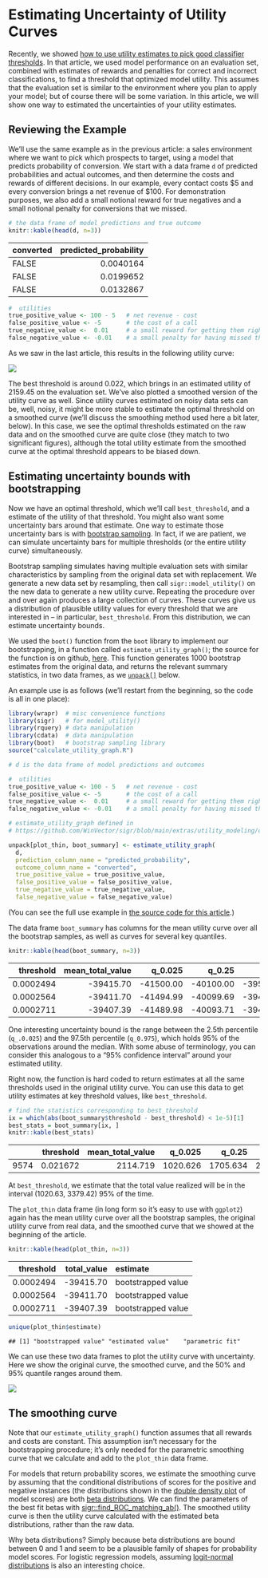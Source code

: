 Estimating Uncertainty of Utility Curves
================

Recently, we showed [how to use utility estimates to pick good
classifier
thresholds](https://win-vector.com/2020/10/05/squeezing-the-most-utility-from-your-models/).
In that article, we used model performance on an evaluation set,
combined with estimates of rewards and penalties for correct and
incorrect classifications, to find a threshold that optimized model
utility. This assumes that the evaluation set is similar to the
environment where you plan to apply your model; but of course there will
be some variation. In this article, we will show one way to estimated
the uncertainties of your utility estimates.

## Reviewing the Example

We’ll use the same example as in the previous article: a sales
environment where we want to pick which prospects to target, using a
model that predicts probability of conversion. We start with a data
frame `d` of predicted probabilities and actual outcomes, and then
determine the costs and rewards of different decisions. In our example,
every contact costs $5 and every conversion brings a net revenue of
$100. For demonstration purposes, we also add a small notional reward
for true negatives and a small notional penalty for conversions that we
missed.

``` r
# the data frame of model predictions and true outcome
knitr::kable(head(d, n=3))
```

| converted | predicted\_probability |
| :-------- | ---------------------: |
| FALSE     |              0.0040164 |
| FALSE     |              0.0199652 |
| FALSE     |              0.0132867 |

``` r
#  utilities
true_positive_value <- 100 - 5   # net revenue - cost
false_positive_value <- -5       # the cost of a call
true_negative_value <-  0.01     # a small reward for getting them right
false_negative_value <- -0.01    # a small penalty for having missed them
```

As we saw in the last article, this results in the following utility
curve:

![](Utility_Sampling_Distribution_files/figure-gfm/unnamed-chunk-5-1.png)<!-- -->

The best threshold is around 0.022, which brings in an estimated utility
of 2159.45 on the evaluation set. We’ve also plotted a smoothed version
of the utility curve as well. Since utility curves estimated on noisy
data sets can be, well, noisy, it might be more stable to estimate the
optimal threshold on a smoothed curve (we’ll discuss the smoothing
method used here a bit later, below). In this case, we see the optimal
thresholds estimated on the raw data and on the smoothed curve are quite
close (they match to two significant figures), although the total
utility estimate from the smoothed curve at the optimal threshold
appears to be biased down.

## Estimating uncertainty bounds with bootstrapping

Now we have an optimal threshold, which we’ll call `best_threshold`, and
a estimate of the utility of that threshold. You might also want some
uncertainty bars around that estimate. One way to estimate those
uncertainty bars is with [bootstrap
sampling](https://en.wikipedia.org/wiki/Bootstrapping_%28statistics%29#Deriving_confidence_intervals_from_the_bootstrap_distribution).
In fact, if we are patient, we can simulate uncertainty bars for
multiple thresholds (or the entire utility curve) simultaneously.

Bootstrap sampling simulates having multiple evaluation sets with
similar characteristics by sampling from the original data set with
replacement. We generate a new data set by resampling, then call
`sigr::model_utility()` on the new data to generate a new utility curve.
Repeating the procedure over and over again produces a large collection
of curves. These curves give us a distribution of plausible utility
values for every threshold that we are interested in – in particular,
`best_threshold`. From this distribution, we can estimate uncertainty
bounds.

We used the `boot()` function from the `boot` library to implement our
bootstrapping, in a function called `estimate_utility_graph()`; the
source for the function is on github,
[here](https://github.com/WinVector/sigr/blob/main/extras/utility_modeling/calculate_utility_graph.R).
This function generates 1000 bootstrap estimates from the original data,
and returns the relevant summary statistics, in two data frames, as we
[`unpack[]`](https://winvector.github.io/wrapr/reference/unpack.html)
below.

An example use is as follows (we’ll restart from the beginning, so the
code is all in one place):

``` r
library(wrapr)  # misc convenience functions
library(sigr)   # for model_utility()
library(rquery) # data manipulation
library(cdata)  # data manipulation
library(boot)   # bootstrap sampling library
source("calculate_utility_graph.R")

# d is the data frame of model predictions and outcomes

#  utilities
true_positive_value <- 100 - 5   # net revenue - cost
false_positive_value <- -5       # the cost of a call
true_negative_value <-  0.01     # a small reward for getting them right
false_negative_value <- -0.01    # a small penalty for having missed them

# estimate_utility_graph defined in 
# https://github.com/WinVector/sigr/blob/main/extras/utility_modeling/calculate_utility_graph.R

unpack[plot_thin, boot_summary] <- estimate_utility_graph(
  d,
  prediction_column_name = "predicted_probability",
  outcome_column_name = "converted",
  true_positive_value = true_positive_value,
  false_positive_value = false_positive_value,
  true_negative_value = true_negative_value,
  false_negative_value = false_negative_value)
```

(You can see the full use example in [the source code for this
article](https://github.com/WinVector/sigr/blob/main/extras/utility_modeling/Utility_Sampling_Distribution.Rmd).)

The data frame `boot_summary` has columns for the mean utility curve
over all the bootstrap samples, as well as curves for several key
quantiles.

``` r
knitr::kable(head(boot_summary, n=3))
```

| threshold | mean\_total\_value |   q\_0.025 |    q\_0.25 |    q\_0.50 |    q\_0.75 |   q\_0.975 |
| --------: | -----------------: | ---------: | ---------: | ---------: | ---------: | ---------: |
| 0.0002494 |         \-39415.70 | \-41500.00 | \-40100.00 | \-39500.00 | \-38700.00 | \-37400.00 |
| 0.0002564 |         \-39411.70 | \-41494.99 | \-40099.69 | \-39487.47 | \-38694.99 | \-37399.99 |
| 0.0002711 |         \-39407.39 | \-41489.98 | \-40093.71 | \-39479.96 | \-38689.98 | \-37394.86 |

One interesting uncertainty bound is the range between the 2.5th
percentile (`q_.0.025`) and the 97.5th percentile (`q_0.975`), which
holds 95% of the observations around the median. With some abuse of
terminology, you can consider this analogous to a “95% confidence
interval” around your estimated utility.

Right now, the function is hard coded to return estimates at all the
same thresholds used in the original utility curve. You can use this
data to get utility estimates at key threshold values, like
`best_threshold`.

``` r
# find the statistics corresponding to best_threshold
ix = which(abs(boot_summary$threshold - best_threshold) < 1e-5)[1]
best_stats = boot_summary[ix, ] 
knitr::kable(best_stats)
```

|      | threshold | mean\_total\_value | q\_0.025 |  q\_0.25 |  q\_0.50 |  q\_0.75 | q\_0.975 |
| :--- | --------: | -----------------: | -------: | -------: | -------: | -------: | -------: |
| 9574 |  0.021672 |           2114.719 | 1020.626 | 1705.634 | 2083.686 | 2520.049 | 3379.423 |

At `best_threshold`, we estimate that the total value realized will be
in the interval (1020.63, 3379.42) 95% of the time.

The `plot_thin` data frame (in long form so it’s easy to use with
`ggplot2`) again has the mean utility curve over all the bootstrap
samples, the original utility curve from real data, and the smoothed
curve that we showed at the beginning of the article.

``` r
knitr::kable(head(plot_thin, n=3))
```

| threshold | total\_value | estimate           |
| --------: | -----------: | :----------------- |
| 0.0002494 |   \-39415.70 | bootstrapped value |
| 0.0002564 |   \-39411.70 | bootstrapped value |
| 0.0002711 |   \-39407.39 | bootstrapped value |

``` r
unique(plot_thin$estimate)
```

    ## [1] "bootstrapped value" "estimated value"    "parametric fit"

We can use these two data frames to plot the utility curve with
uncertainty. Here we show the original curve, the smoothed curve, and
the 50% and 95% quantile ranges around them.

![](Utility_Sampling_Distribution_files/figure-gfm/unnamed-chunk-11-1.png)<!-- -->

## The smoothing curve

Note that our `estimate_utility_graph()` function assumes that all
rewards and costs are constant. This assumption isn’t necessary for the
bootstrapping procedure; it’s only needed for the parametric smoothing
curve that we calculate and add to the `plot_thin` data frame.

For models that return probability scores, we estimate the smoothing
curve by assuming that the conditional distributions of scores for the
positive and negative instances (the distributions shown in the [double
density
plot](https://winvector.github.io/WVPlots/reference/DoubleDensityPlot.html)
of model scores) are both [beta
distributions](https://en.wikipedia.org/wiki/Beta_distribution). We can
find the parameters of the best fit betas with
[sigr::find\_ROC\_matching\_ab()](https://winvector.github.io/sigr/reference/find_ROC_matching_ab.html).
The smoothed utility curve is then the utility curve calculated with the
estimated beta distributions, rather than the raw data.

Why beta distributions? Simply because beta distributions are bound
between 0 and 1 and seem to be a plausible family of shapes for
probability model scores. For logistic regression models, assuming
[logit-normal
distributions](https://en.wikipedia.org/wiki/Logit-normal_distribution)
is also an interesting choice.
